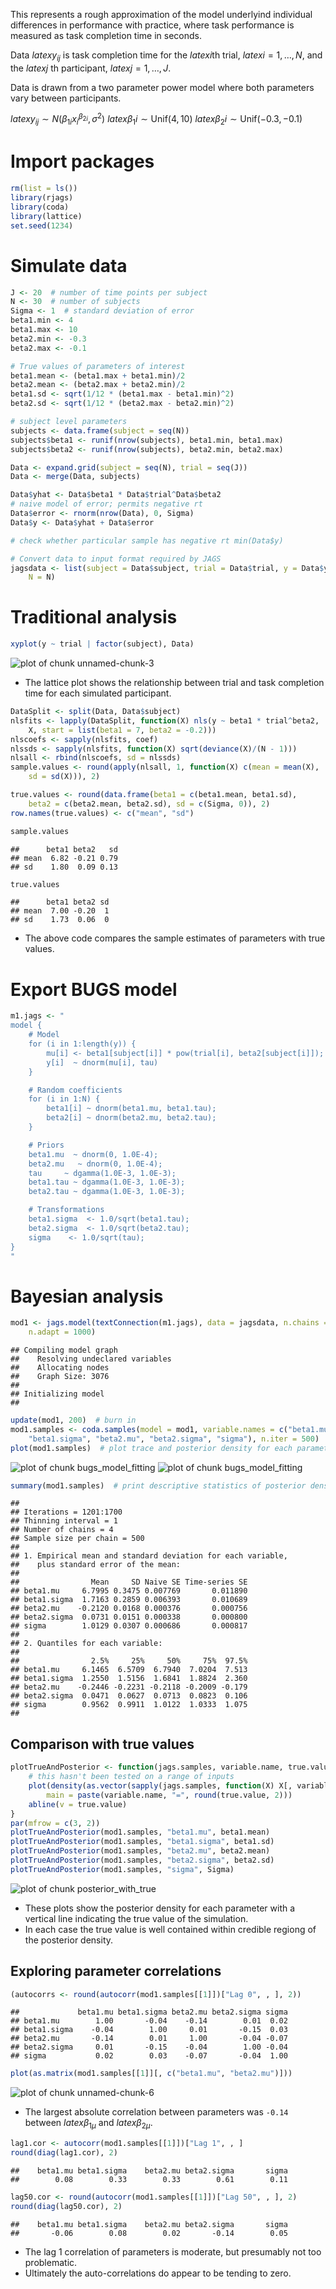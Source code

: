 This represents a rough approximation of the model underlyind individual differences in performance with practice, where task performance is measured as task completion time in seconds.

Data $latex y_{ij}$ is task completion time for the $latex i$th trial, $latex i=1, \ldots, N$, and the $latex j$ th participant, $latex j=1, \ldots, J$.

Data is drawn from a two parameter power model where both parameters vary between participants.

$latex y_{ij} \sim N(\beta_{1i}x_i^{\beta_{2i}}, \sigma^2)$
$latex \beta_1i \sim \text{Unif}( 4, 10)$
$latex \beta_2i \sim \text{Unif}(-0.3, -0.1)$



# Import packages


```r
rm(list = ls())
library(rjags)
library(coda)
library(lattice)
set.seed(1234)
```




# Simulate data


```r
J <- 20  # number of time points per subject
N <- 30  # number of subjects
Sigma <- 1  # standard deviation of error
beta1.min <- 4
beta1.max <- 10
beta2.min <- -0.3
beta2.max <- -0.1

# True values of parameters of interest
beta1.mean <- (beta1.max + beta1.min)/2
beta2.mean <- (beta2.max + beta2.min)/2
beta1.sd <- sqrt(1/12 * (beta1.max - beta1.min)^2)
beta2.sd <- sqrt(1/12 * (beta2.max - beta2.min)^2)

# subject level parameters
subjects <- data.frame(subject = seq(N))
subjects$beta1 <- runif(nrow(subjects), beta1.min, beta1.max)
subjects$beta2 <- runif(nrow(subjects), beta2.min, beta2.max)

Data <- expand.grid(subject = seq(N), trial = seq(J))
Data <- merge(Data, subjects)

Data$yhat <- Data$beta1 * Data$trial^Data$beta2
# naive model of error; permits negative rt
Data$error <- rnorm(nrow(Data), 0, Sigma)
Data$y <- Data$yhat + Data$error

# check whether particular sample has negative rt min(Data$y)

# Convert data to input format required by JAGS
jagsdata <- list(subject = Data$subject, trial = Data$trial, y = Data$y, 
    N = N)
```







# Traditional analysis


```r
xyplot(y ~ trial | factor(subject), Data)
```

![plot of chunk unnamed-chunk-3](figure/unnamed-chunk-3.png) 


* The lattice plot shows the relationship between trial and task completion time for each simulated participant.




```r
DataSplit <- split(Data, Data$subject)
nlsfits <- lapply(DataSplit, function(X) nls(y ~ beta1 * trial^beta2, 
    X, start = list(beta1 = 7, beta2 = -0.2)))
nlscoefs <- sapply(nlsfits, coef)
nlssds <- sapply(nlsfits, function(X) sqrt(deviance(X)/(N - 1)))
nlsall <- rbind(nlscoefs, sd = nlssds)
sample.values <- round(apply(nlsall, 1, function(X) c(mean = mean(X), 
    sd = sd(X))), 2)

true.values <- round(data.frame(beta1 = c(beta1.mean, beta1.sd), 
    beta2 = c(beta2.mean, beta2.sd), sd = c(Sigma, 0)), 2)
row.names(true.values) <- c("mean", "sd")

sample.values
```



```
##      beta1 beta2   sd
## mean  6.82 -0.21 0.79
## sd    1.80  0.09 0.13
```



```r
true.values
```



```
##      beta1 beta2 sd
## mean  7.00 -0.20  1
## sd    1.73  0.06  0
```




* The above code compares the sample estimates of parameters with true values.


# Export BUGS model


```r
m1.jags <- "
model {
    # Model
    for (i in 1:length(y)) {
        mu[i] <- beta1[subject[i]] * pow(trial[i], beta2[subject[i]]);
        y[i]  ~ dnorm(mu[i], tau)
    }

    # Random coefficients
    for (i in 1:N) {    
        beta1[i] ~ dnorm(beta1.mu, beta1.tau);
        beta2[i] ~ dnorm(beta2.mu, beta2.tau);
    }

    # Priors
    beta1.mu  ~ dnorm(0, 1.0E-4);
    beta2.mu   ~ dnorm(0, 1.0E-4);
    tau     ~ dgamma(1.0E-3, 1.0E-3);
    beta1.tau ~ dgamma(1.0E-3, 1.0E-3);
    beta2.tau ~ dgamma(1.0E-3, 1.0E-3);

    # Transformations
    beta1.sigma  <- 1.0/sqrt(beta1.tau);
    beta2.sigma  <- 1.0/sqrt(beta2.tau);
    sigma    <- 1.0/sqrt(tau);
}
"
```




# Bayesian analysis


```r
mod1 <- jags.model(textConnection(m1.jags), data = jagsdata, n.chains = 4, 
    n.adapt = 1000)
```



```
## Compiling model graph
##    Resolving undeclared variables
##    Allocating nodes
##    Graph Size: 3076
## 
## Initializing model
## 
```



```r
update(mod1, 200)  # burn in
mod1.samples <- coda.samples(model = mod1, variable.names = c("beta1.mu", 
    "beta1.sigma", "beta2.mu", "beta2.sigma", "sigma"), n.iter = 500)
plot(mod1.samples)  # plot trace and posterior density for each parameter
```

![plot of chunk bugs_model_fitting](figure/bugs_model_fitting1.png) ![plot of chunk bugs_model_fitting](figure/bugs_model_fitting2.png) 

```r
summary(mod1.samples)  # print descriptive statistics of posterior densities for parameters
```



```
## 
## Iterations = 1201:1700
## Thinning interval = 1 
## Number of chains = 4 
## Sample size per chain = 500 
## 
## 1. Empirical mean and standard deviation for each variable,
##    plus standard error of the mean:
## 
##                Mean     SD Naive SE Time-series SE
## beta1.mu     6.7995 0.3475 0.007769       0.011890
## beta1.sigma  1.7163 0.2859 0.006393       0.010689
## beta2.mu    -0.2120 0.0168 0.000376       0.000756
## beta2.sigma  0.0731 0.0151 0.000338       0.000800
## sigma        1.0129 0.0307 0.000686       0.000817
## 
## 2. Quantiles for each variable:
## 
##                2.5%     25%     50%     75%  97.5%
## beta1.mu     6.1465  6.5709  6.7940  7.0204  7.513
## beta1.sigma  1.2550  1.5156  1.6841  1.8824  2.360
## beta2.mu    -0.2446 -0.2231 -0.2118 -0.2009 -0.179
## beta2.sigma  0.0471  0.0627  0.0713  0.0823  0.106
## sigma        0.9562  0.9911  1.0122  1.0333  1.075
## 
```






## Comparison with true values


```r
plotTrueAndPosterior <- function(jags.samples, variable.name, true.value) {
    # this hasn't been tested on a range of inputs
    plot(density(as.vector(sapply(jags.samples, function(X) X[, variable.name]))), 
        main = paste(variable.name, "=", round(true.value, 2)))
    abline(v = true.value)
}
par(mfrow = c(3, 2))
plotTrueAndPosterior(mod1.samples, "beta1.mu", beta1.mean)
plotTrueAndPosterior(mod1.samples, "beta1.sigma", beta1.sd)
plotTrueAndPosterior(mod1.samples, "beta2.mu", beta2.mean)
plotTrueAndPosterior(mod1.samples, "beta2.sigma", beta2.sd)
plotTrueAndPosterior(mod1.samples, "sigma", Sigma)
```

![plot of chunk posterior_with_true](figure/posterior_with_true.png) 


* These plots show the posterior density for each parameter with a vertical line indicating the true value of the simulation.
* In each case the true value is well contained within credible regiong of the posterior density. 

## Exploring parameter correlations


```r
(autocorrs <- round(autocorr(mod1.samples[[1]])["Lag 0", , ], 2))
```



```
##             beta1.mu beta1.sigma beta2.mu beta2.sigma sigma
## beta1.mu        1.00       -0.04    -0.14        0.01  0.02
## beta1.sigma    -0.04        1.00     0.01       -0.15  0.03
## beta2.mu       -0.14        0.01     1.00       -0.04 -0.07
## beta2.sigma     0.01       -0.15    -0.04        1.00 -0.04
## sigma           0.02        0.03    -0.07       -0.04  1.00
```



```r
plot(as.matrix(mod1.samples[[1]][, c("beta1.mu", "beta2.mu")]))
```

![plot of chunk unnamed-chunk-6](figure/unnamed-chunk-6.png) 


* The largest absolute correlation between parameters was `-0.14`  between $latex \beta_{1\mu}$ and $latex \beta_{2\mu}$.




```r
lag1.cor <- autocorr(mod1.samples[[1]])["Lag 1", , ]
round(diag(lag1.cor), 2)
```



```
##    beta1.mu beta1.sigma    beta2.mu beta2.sigma       sigma 
##        0.08        0.33        0.33        0.61        0.11 
```



```r
lag50.cor <- round(autocorr(mod1.samples[[1]])["Lag 50", , ], 2)
round(diag(lag50.cor), 2)
```



```
##    beta1.mu beta1.sigma    beta2.mu beta2.sigma       sigma 
##       -0.06        0.08        0.02       -0.14        0.05 
```




* The lag 1 correlation of parameters is moderate, but presumably not too problematic.
* Ultimately the auto-correlations do appear to be tending to zero.


